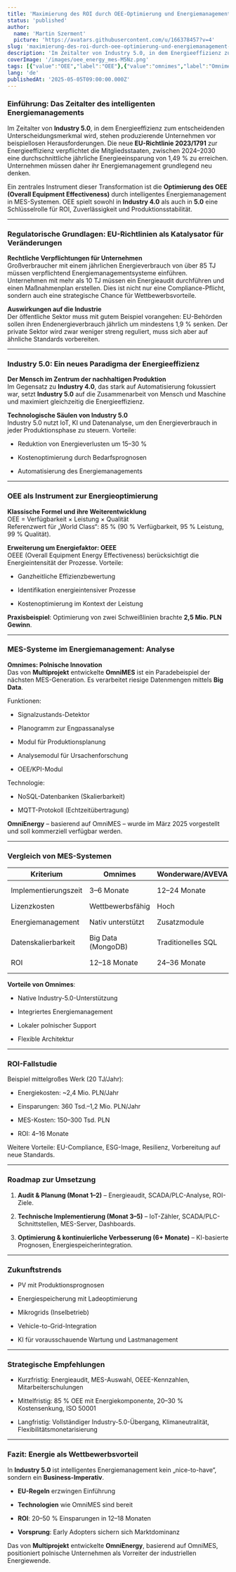 ```yaml
---
title: 'Maximierung des ROI durch OEE-Optimierung und Energiemanagement in MES/EMS-Systemen'
status: 'published'
author:
  name: 'Martin Szerment'
  picture: 'https://avatars.githubusercontent.com/u/166378457?v=4'
slug: 'maximierung-des-roi-durch-oee-optimierung-und-energiemanagement-in-mes-ems-systemen'
description: 'Im Zeitalter von Industry 5.0, in dem Energieeffizienz zum entscheidenden Unterscheidungsmerkmal wird, stehen produzierende Unternehmen vor beispiellosen Herausforderungen. Die neue EU-Richtlinie 2023/1791 zur Energieeffizienz verpflichtet die Mitgliedsstaaten, zwischen 2024–2030 eine durchschnittliche jährliche Energieeinsparung von 1,49 % zu erreichen. Unternehmen müssen daher ihr Energiemanagement grundlegend neu denken.'
coverImage: '/images/oee_energy_mes-M5Nz.png'
tags: [{"value":"OEE","label":"OEE"},{"value":"omnimes","label":"Omnimes"},{"label":"OmniEnergy","value":"omniEnergy"},{"value":"greenEnergy","label":"Green Energy"}]
lang: 'de'
publishedAt: '2025-05-05T09:00:00.000Z'
---
```


### Einführung: Das Zeitalter des intelligenten Energiemanagements

Im Zeitalter von **Industry 5.0**, in dem Energieeffizienz zum entscheidenden Unterscheidungsmerkmal wird, stehen produzierende Unternehmen vor beispiellosen Herausforderungen. Die neue **EU-Richtlinie 2023/1791** zur Energieeffizienz verpflichtet die Mitgliedsstaaten, zwischen 2024–2030 eine durchschnittliche jährliche Energieeinsparung von 1,49 % zu erreichen. Unternehmen müssen daher ihr Energiemanagement grundlegend neu denken.

Ein zentrales Instrument dieser Transformation ist die **Optimierung des OEE (Overall Equipment Effectiveness)** durch intelligentes Energiemanagement in MES-Systemen. OEE spielt sowohl in **Industry 4.0** als auch in **5.0** eine Schlüsselrolle für ROI, Zuverlässigkeit und Produktionsstabilität.

---

### Regulatorische Grundlagen: EU-Richtlinien als Katalysator für Veränderungen

**Rechtliche Verpflichtungen für Unternehmen**\
Großverbraucher mit einem jährlichen Energieverbrauch von über 85 TJ müssen verpflichtend Energiemanagementsysteme einführen. Unternehmen mit mehr als 10 TJ müssen ein Energieaudit durchführen und einen Maßnahmenplan erstellen. Dies ist nicht nur eine Compliance-Pflicht, sondern auch eine strategische Chance für Wettbewerbsvorteile.

**Auswirkungen auf die Industrie**\
Der öffentliche Sektor muss mit gutem Beispiel vorangehen: EU-Behörden sollen ihren Endenergieverbrauch jährlich um mindestens 1,9 % senken. Der private Sektor wird zwar weniger streng reguliert, muss sich aber auf ähnliche Standards vorbereiten.

---

### Industry 5.0: Ein neues Paradigma der Energieeffizienz

**Der Mensch im Zentrum der nachhaltigen Produktion**\
Im Gegensatz zu **Industry 4.0**, das stark auf Automatisierung fokussiert war, setzt **Industry 5.0** auf die Zusammenarbeit von Mensch und Maschine und maximiert gleichzeitig die Energieeffizienz.

**Technologische Säulen von Industry 5.0**\
Industry 5.0 nutzt IoT, KI und Datenanalyse, um den Energieverbrauch in jeder Produktionsphase zu steuern. Vorteile:

- Reduktion von Energieverlusten um 15–30 %

- Kostenoptimierung durch Bedarfsprognosen

- Automatisierung des Energiemanagements

---

### OEE als Instrument zur Energieoptimierung

**Klassische Formel und ihre Weiterentwicklung**\
OEE = Verfügbarkeit × Leistung × Qualität\
Referenzwert für „World Class“: 85 % (90 % Verfügbarkeit, 95 % Leistung, 99 % Qualität).

**Erweiterung um Energiefaktor: OEEE**\
OEEE (Overall Equipment Energy Effectiveness) berücksichtigt die Energieintensität der Prozesse. Vorteile:

- Ganzheitliche Effizienzbewertung

- Identifikation energieintensiver Prozesse

- Kostenoptimierung im Kontext der Leistung

**Praxisbeispiel**: Optimierung von zwei Schweißlinien brachte **2,5 Mio. PLN Gewinn**.

---

### MES-Systeme im Energiemanagement: Analyse

**Omnimes: Polnische Innovation**\
Das von **Multiprojekt** entwickelte **OmniMES** ist ein Paradebeispiel der nächsten MES-Generation. Es verarbeitet riesige Datenmengen mittels **Big Data**.

Funktionen:

- Signalzustands-Detektor

- Planogramm zur Engpassanalyse

- Modul für Produktionsplanung

- Analysemodul für Ursachenforschung

- OEE/KPI-Modul

Technologie:

- NoSQL-Datenbanken (Skalierbarkeit)

- MQTT-Protokoll (Echtzeitübertragung)

**OmniEnergy** – basierend auf OmniMES – wurde im März 2025 vorgestellt und soll kommerziell verfügbar werden.

---

### Vergleich von MES-Systemen

| Kriterium | Omnimes | Wonderware/AVEVA | SAP MII |
| --- | --- | --- | --- |
| Implementierungszeit | 3–6 Monate | 12–24 Monate | 18–36 Monate |
| Lizenzkosten | Wettbewerbsfähig | Hoch | Sehr hoch |
| Energiemanagement | Nativ unterstützt | Zusatzmodule | Integration notwendig |
| Datenskalierbarkeit | Big Data (MongoDB) | Traditionelles SQL | SAP HANA |
| ROI | 12–18 Monate | 24–36 Monate | 36–48 Monate |

**Vorteile von Omnimes**:

- Native Industry-5.0-Unterstützung

- Integriertes Energiemanagement

- Lokaler polnischer Support

- Flexible Architektur

---

### ROI-Fallstudie

Beispiel mittelgroßes Werk (20 TJ/Jahr):

- Energiekosten: \~2,4 Mio. PLN/Jahr

- Einsparungen: 360 Tsd.–1,2 Mio. PLN/Jahr

- MES-Kosten: 150–300 Tsd. PLN

- ROI: 4–16 Monate

Weitere Vorteile: EU-Compliance, ESG-Image, Resilienz, Vorbereitung auf neue Standards.

---

### Roadmap zur Umsetzung

1. **Audit & Planung (Monat 1–2)** – Energieaudit, SCADA/PLC-Analyse, ROI-Ziele.

2. **Technische Implementierung (Monat 3–5)** – IoT-Zähler, SCADA/PLC-Schnittstellen, MES-Server, Dashboards.

3. **Optimierung & kontinuierliche Verbesserung (6+ Monate)** – KI-basierte Prognosen, Energiespeicherintegration.

---

### Zukunftstrends

- PV mit Produktionsprognosen

- Energiespeicherung mit Ladeoptimierung

- Mikrogrids (Inselbetrieb)

- Vehicle-to-Grid-Integration

- KI für vorausschauende Wartung und Lastmanagement

---

### Strategische Empfehlungen

- Kurzfristig: Energieaudit, MES-Auswahl, OEEE-Kennzahlen, Mitarbeiterschulungen

- Mittelfristig: 85 % OEE mit Energiekomponente, 20–30 % Kostensenkung, ISO 50001

- Langfristig: Vollständiger Industry-5.0-Übergang, Klimaneutralität, Flexibilitätsmonetarisierung

---

### Fazit: Energie als Wettbewerbsvorteil

In **Industry 5.0** ist intelligentes Energiemanagement kein „nice-to-have“, sondern ein **Business-Imperativ**.

- **EU-Regeln** erzwingen Einführung

- **Technologien** wie OmniMES sind bereit

- **ROI**: 20–50 % Einsparungen in 12–18 Monaten

- **Vorsprung**: Early Adopters sichern sich Marktdominanz

Das von **Multiprojekt** entwickelte **OmniEnergy**, basierend auf OmniMES, positioniert polnische Unternehmen als Vorreiter der industriellen Energiewende.
